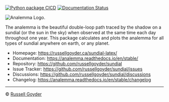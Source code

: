 
[![Python package CICD](https://github.com/russellgoyder/sundial/actions/workflows/publish-to-pypi.yml/badge.svg)](https://github.com/russellgoyder/sundial/actions/workflows/publish-to-pypi.yml) [![Documentation Status](https://readthedocs.org/projects/analemma/badge/?version=stable)](https://analemma.readthedocs.io/en/stable/?badge=stable)

![](https://raw.githubusercontent.com/russellgoyder/sundial/main/res/analemma_logo_light_mode_red.svg "Analemma Logo").

The analemma is the beautiful double-loop path traced by the shadow on a sundial (or the sun in the sky) when observed at the same time each day throughout one year. This package calculates and plots the analemma for all types of sundial anywhere on earth, or any planet.

 * Homepage: https://russellgoyder.ca/sundial-latex/
 * Documentation: https://analemma.readthedocs.io/en/stable/
 * Repository: https://github.com/russellgoyder/sundial
 * Issue Tracker: https://github.com/russellgoyder/sundial/issues
 * Discussions: https://github.com/russellgoyder/sundial/discussions
 * Changelog: https://analemma.readthedocs.io/en/stable/changelog

---------------------
&copy; [Russell Goyder](https://russellgoyder.ca)
